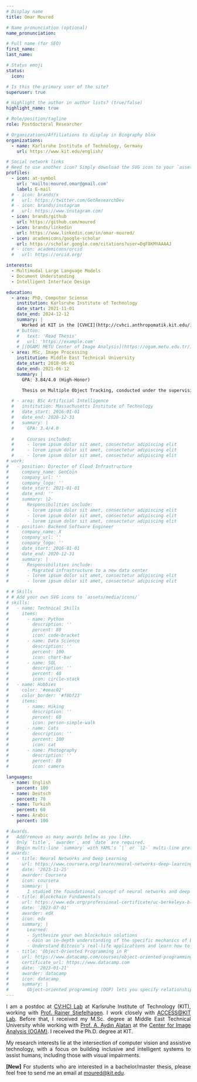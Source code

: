 ```yaml
---
# Display name
title: Omar Moured

# Name pronunciation (optional)
name_pronunciation: 

# Full name (for SEO)
first_name: 
last_name: 

# Status emoji
status:
  icon: 

# Is this the primary user of the site?
superuser: true

# Highlight the author in author lists? (true/false)
highlight_name: true

# Role/position/tagline
role: Postdoctoral Researcher

# Organizations/Affiliations to display in Biography blox
organizations:
  - name: Karlsruhe Institute of Technology, Germany
    url: https://www.kit.edu/english/

# Social network links
# Need to use another icon? Simply download the SVG icon to your `assets/media/icons/` folder.
profiles:
  - icon: at-symbol
    url: 'mailto:moured.omar@gmail.com'
    label: E-mail
  # - icon: brands/x
  #   url: https://twitter.com/GetResearchDev
  # - icon: brands/instagram
  #   url: https://www.instagram.com/
  - icon: brands/github
    url: https://github.com/moured
  - icon: brands/linkedin
    url: https://www.linkedin.com/in/omar-moured/
  - icon: academicons/google-scholar
    url: https://scholar.google.com/citations?user=DqF8KMYAAAAJ
  # - icon: academicons/orcid
  #   url: https://orcid.org/

interests:
  - Multimodal Large Language Models
  - Document Understanding
  - Intelligent Interface Design

education:
  - area: PhD, Computer Sciense 
    institution: Karlsruhe Institute of Technology
    date_start: 2021-11-01
    date_end: 2024-12-12
    summary: |
      Worked at KIT in the [CVHCI](http://cvhci.anthropomatik.kit.edu/). Thesis on Document Understanding with LLMs. The aim is to enhance interpretive stratigies of non-textual document content understanding, such as figures and tables, through vision-language models. The key focus includes human-computer collaboration, assistive technologies, and enabling document accessibility for blind and visually impaired individuals. Supervised by [Prof. Rainer Stiefelhagen](https://scholar.google.com/citations?hl=en&user=SFCOJxMAAAAJ&view_op=list_works&sortby=pubdatep). Presented papers at 5 top-tier international conference venues and 2 journals. Supervised 6 master’s and bachelor’s students.
    # button:
    #   text: 'Read Thesis'
    #   url: 'https://example.com'
    # [(OGAM) METU Center of Image Analysis](https://ogam.metu.edu.tr/)
  - area: MSc, Image Processing
    institution: Middle East Technical University
    date_start: 2018-06-01
    date_end: 2021-06-12
    summary: |
      GPA: 3.84/4.0 (High-Honor)

      Thesis on Multiple Object Tracking, conducted under the supervision of [Prof. Gözde Bozdağı](https://eee.metu.edu.tr/personel/gozde-bozdagi-akar). Performed a benchmark evaluation of leading trackers and proposed a state-of-the-art CNN-based re-identification model for the MOTChallenge.

  # - area: BSc Artificial Intelligence
  #   institution: Massachusetts Institute of Technology
  #   date_start: 2016-01-01
  #   date_end: 2020-12-31
  #   summary: |
  #     GPA: 3.4/4.0
      
  #     Courses included:
  #     - lorem ipsum dolor sit amet, consectetur adipiscing elit
  #     - lorem ipsum dolor sit amet, consectetur adipiscing elit
  #     - lorem ipsum dolor sit amet, consectetur adipiscing elit
# work:
#   - position: Director of Cloud Infrastructure
#     company_name: GenCoin
#     company_url: ''
#     company_logo: ''
#     date_start: 2021-01-01
#     date_end: ''
#     summary: |2-
#       Responsibilities include:
#       - lorem ipsum dolor sit amet, consectetur adipiscing elit
#       - lorem ipsum dolor sit amet, consectetur adipiscing elit
#       - lorem ipsum dolor sit amet, consectetur adipiscing elit
#   - position: Backend Software Engineer
#     company_name: X
#     company_url: ''
#     company_logo: ''
#     date_start: 2016-01-01
#     date_end: 2020-12-31
#     summary: |
#       Responsibilities include:
#       - Migrated infrastructure to a new data center
#       - lorem ipsum dolor sit amet, consectetur adipiscing elit
#       - lorem ipsum dolor sit amet, consectetur adipiscing elit

# # Skills
# # Add your own SVG icons to `assets/media/icons/`
# skills:
#   - name: Technical Skills
#     items:
#       - name: Python
#         description: ''
#         percent: 80
#         icon: code-bracket
#       - name: Data Science
#         description: ''
#         percent: 100
#         icon: chart-bar
#       - name: SQL
#         description: ''
#         percent: 40
#         icon: circle-stack
#   - name: Hobbies
#     color: '#eeac02'
#     color_border: '#f0bf23'
#     items:
#       - name: Hiking
#         description: ''
#         percent: 60
#         icon: person-simple-walk
#       - name: Cats
#         description: ''
#         percent: 100
#         icon: cat
#       - name: Photography
#         description: ''
#         percent: 80
#         icon: camera

languages:
  - name: English
    percent: 100
  - name: Deutsch
    percent: 70
  - name: Turkish
    percent: 60
  - name: Arabic
    percent: 100

# Awards.
#   Add/remove as many awards below as you like.
#   Only `title`, `awarder`, and `date` are required.
#   Begin multi-line `summary` with YAML's `|` or `|2-` multi-line prefix and indent 2 spaces below.
# awards:
#   - title: Neural Networks and Deep Learning
#     url: https://www.coursera.org/learn/neural-networks-deep-learning
#     date: '2023-11-25'
#     awarder: Coursera
#     icon: coursera
#     summary: |
#       I studied the foundational concept of neural networks and deep learning. By the end, I was familiar with the significant technological trends driving the rise of deep learning; build, train, and apply fully connected deep neural networks; implement efficient (vectorized) neural networks; identify key parameters in a neural network’s architecture; and apply deep learning to your own applications.
#   - title: Blockchain Fundamentals
#     url: https://www.edx.org/professional-certificate/uc-berkeleyx-blockchain-fundamentals
#     date: '2023-07-01'
#     awarder: edX
#     icon: edx
#     summary: |
#       Learned:
#       - Synthesize your own blockchain solutions
#       - Gain an in-depth understanding of the specific mechanics of Bitcoin
#       - Understand Bitcoin’s real-life applications and learn how to attack and destroy Bitcoin, Ethereum, smart contracts and Dapps, and alternatives to Bitcoin’s Proof-of-Work consensus algorithm
#   - title: 'Object-Oriented Programming in R'
#     url: https://www.datacamp.com/courses/object-oriented-programming-with-s3-and-r6-in-r
#     certificate_url: https://www.datacamp.com
#     date: '2023-01-21'
#     awarder: datacamp
#     icon: datacamp
#     summary: |
#       Object-oriented programming (OOP) lets you specify relationships between functions and the objects that they can act on, helping you manage complexity in your code. This is an intermediate level course, providing an introduction to OOP, using the S3 and R6 systems. S3 is a great day-to-day R programming tool that simplifies some of the functions that you write. R6 is especially useful for industry-specific analyses, working with web APIs, and building GUIs.
---
```




<p style="text-align: justify;">
I am a postdoc at <a href="https://cvhci.anthropomatik.kit.edu/">CV:HCI Lab</a> at Karlsruhe Institute of Technology (KIT), working with <a href="https://cvhci.anthropomatik.kit.edu/people_596.php">Prof. Rainer Stiefelhagen</a>. I work closely with <a href="https://www.access.kit.edu/english/index.php/">ACCESS@KIT Lab</a>. Before that, I received my M.Sc. degree at Middle East Technical University while working with <a href="https://eee.metu.edu.tr/personel/aydin-alatan">Prof. A. Aydın Alatan</a> at the <a href="https://ogam.metu.edu.tr/">Center for Image Analysis (OGAM)</a>. I received the Ph.D. degree at KIT.
</p>

<p style="text-align: justify;">
My research interests lie at the intersection of computer vision and assistive technology, with a focus on building inclusive and intelligent systems to assist humans, including those with visual impairments.
</p>

<p style="text-align: justify;">
<b>[New]</b> For students who are interested in a bachelor/master thesis, please feel free to send me an email at <a href="mailto:moured@kit.edu">moured@kit.edu</a>.
</p>
